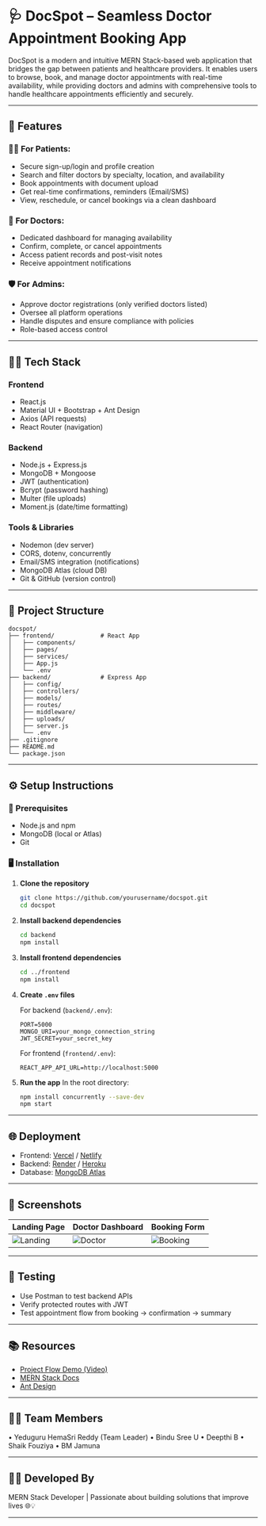 
# 🩺 DocSpot – Seamless Doctor Appointment Booking App

DocSpot is a modern and intuitive MERN Stack-based web application that bridges the gap between patients and healthcare providers. It enables users to browse, book, and manage doctor appointments with real-time availability, while providing doctors and admins with comprehensive tools to handle healthcare appointments efficiently and securely.

---

## 🚀 Features

### 👨‍⚕️ For Patients:
- Secure sign-up/login and profile creation
- Search and filter doctors by specialty, location, and availability
- Book appointments with document upload
- Get real-time confirmations, reminders (Email/SMS)
- View, reschedule, or cancel bookings via a clean dashboard

### 🩻 For Doctors:
- Dedicated dashboard for managing availability
- Confirm, complete, or cancel appointments
- Access patient records and post-visit notes
- Receive appointment notifications

### 🛡️ For Admins:
- Approve doctor registrations (only verified doctors listed)
- Oversee all platform operations
- Handle disputes and ensure compliance with policies
- Role-based access control

---

## 🧑‍💻 Tech Stack

### Frontend
- React.js
- Material UI + Bootstrap + Ant Design
- Axios (API requests)
- React Router (navigation)

### Backend
- Node.js + Express.js
- MongoDB + Mongoose
- JWT (authentication)
- Bcrypt (password hashing)
- Multer (file uploads)
- Moment.js (date/time formatting)

### Tools & Libraries
- Nodemon (dev server)
- CORS, dotenv, concurrently
- Email/SMS integration (notifications)
- MongoDB Atlas (cloud DB)
- Git & GitHub (version control)

---

## 📁 Project Structure

```
docspot/
├── frontend/             # React App
│   ├── components/
│   ├── pages/
│   ├── services/
│   ├── App.js
│   └── .env
├── backend/              # Express App
│   ├── config/
│   ├── controllers/
│   ├── models/
│   ├── routes/
│   ├── middleware/
│   ├── uploads/
│   ├── server.js
│   └── .env
├── .gitignore
├── README.md
└── package.json
```

---

## ⚙️ Setup Instructions

### 🔧 Prerequisites
- Node.js and npm
- MongoDB (local or Atlas)
- Git

### 🖥️ Installation

1. **Clone the repository**
   ```bash
   git clone https://github.com/yourusername/docspot.git
   cd docspot
   ```

2. **Install backend dependencies**
   ```bash
   cd backend
   npm install
   ```

3. **Install frontend dependencies**
   ```bash
   cd ../frontend
   npm install
   ```

4. **Create `.env` files**

   For backend (`backend/.env`):
   ```env
   PORT=5000
   MONGO_URI=your_mongo_connection_string
   JWT_SECRET=your_secret_key
   ```

   For frontend (`frontend/.env`):
   ```env
   REACT_APP_API_URL=http://localhost:5000
   ```

5. **Run the app**
   In the root directory:
   ```bash
   npm install concurrently --save-dev
   npm start
   ```

---

## 🌐 Deployment

- Frontend: [Vercel](https://vercel.com/) / [Netlify](https://www.netlify.com/)
- Backend: [Render](https://render.com/) / [Heroku](https://www.heroku.com/)
- Database: [MongoDB Atlas](https://www.mongodb.com/cloud/atlas)

---

## 📸 Screenshots

| Landing Page | Doctor Dashboard | Booking Form |
|--------------|------------------|--------------|
| ![Landing](screenshots/landing.png) | ![Doctor](screenshots/doctor.png) | ![Booking](screenshots/booking.png) |

---

## 🧪 Testing

- Use Postman to test backend APIs
- Verify protected routes with JWT
- Test appointment flow from booking → confirmation → summary

---

## 📚 Resources

- [Project Flow Demo (Video)](https://drive.google.com/drive/folders/1pteT8STdObONWwELNDHRK9biItLuiJ-1?usp=sharing)
- [MERN Stack Docs](https://www.mongodb.com/languages/mern-stack-tutorial)
- [Ant Design](https://ant.design/)

---

## 👨‍💻 Team Members
  •	Yeduguru HemaSri Reddy (Team Leader)
  •	Bindu Sree U
  •	Deepthi B
  •	Shaik Fouziya
  •	BM Jamuna
  
---

## 👨‍🎓 Developed By


MERN Stack Developer | Passionate about building solutions that improve lives 🌐💡

---
